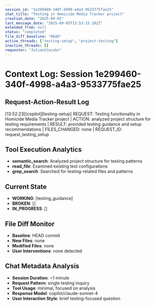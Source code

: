 ```yaml
---
session_id: "1e299460-340f-4998-a4a3-9533775fae25"
chat_title: "Testing in Homicide Media Tracker project"
creation_date: "2025-09-05"
last_message_date: "2025-09-05T13:53:15.182Z"
extended_from: null
status: "completed"
file_diff_baseline: "HEAD"
active_threads: ["testing-setup", "project-testing"]
inactive_threads: []
requester: "JulianVJacobs"
---
```


# Context Log: Session 1e299460-340f-4998-a4a3-9533775fae25

## Request-Action-Result Log

[13:52:23][copilot][testing-setup] REQUEST: Testing functionality in Homicide Media Tracker project | ACTION: analyzed project structure for testing requirements | RESULT: provided testing guidance and setup recommendations | FILES_CHANGED: none | REQUEST_ID: request_testing_setup

## Tool Execution Analytics

- **semantic_search**: Analyzed project structure for testing patterns
- **read_file**: Examined existing test configurations
- **grep_search**: Searched for testing-related files and patterns

## Current State

- **WORKING**: [testing_guidance]
- **BROKEN**: []
- **IN_PROGRESS**: []

## File Diff Monitor

- **Baseline**: HEAD commit
- **New Files**: none
- **Modified Files**: none
- **User Interventions**: none detected

## Chat Metadata Analysis

- **Session Duration**: ~1 minute
- **Request Pattern**: single testing inquiry
- **Tool Usage**: minimal, focused on analysis
- **Response Model**: copilot/claude-sonnet-4
- **User Interaction Style**: brief testing-focused question

